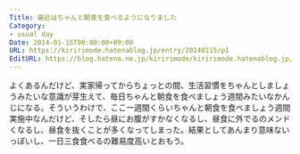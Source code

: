 ```yaml
---
Title: 最近はちゃんと朝食を食べるようになりました
Category:
- usual day
Date: 2014-01-15T00:00:00+09:00
URL: https://kiririmode.hatenablog.jp/entry/20140115/p1
EditURL: https://blog.hatena.ne.jp/kiririmode/kiririmode.hatenablog.jp/atom/entry/8454420450078209498
---
```



よくあるんだけど、実家帰ってからちょっとの間、生活習慣をちゃんとしましょうみたいな意識が芽生えて、毎日ちゃんと朝食を食べましょう週間みたいなかんじになる。そういうわけで、ここ一週間くらいちゃんと朝食を食べましょう週間実施中なんだけど、そしたら昼にお腹がすかなくなるし、昼食に外でるのメンドくなるし、昼食を抜くことが多くなってしまった。結果としてあんまり意味ないっぽいし、一日三食食べるの難易度高いとおもう。
